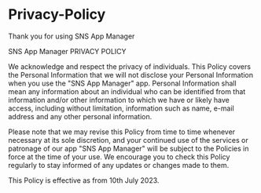 # Privacy-Policy

Thank you for using SNS App Manager

SNS App Manager PRIVACY POLICY

We acknowledge and respect the privacy of individuals. This Policy covers the Personal Information that we will not
disclose your Personal Information when you use the "SNS App Manager" app. Personal Information shall mean any information about an
individual who can be identified from that information and/or other information to which we have or likely have
access, including without limitation, information such as name, e-mail address and any other personal information.

Please note that we may revise this Policy from time to time whenever necessary at its sole discretion, and your
continued use of the services or patronage of our app "SNS App Manager" will be subject to the Policies in force at the time of your use.
We encourage you to check this Policy regularly to stay informed of any updates or changes made to them.

This Policy is effective as from 10th July 2023.
